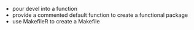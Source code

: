 - pour devel into a function
- provide a commented default function to create a functional package
- use MakefileR to create a Makefile
